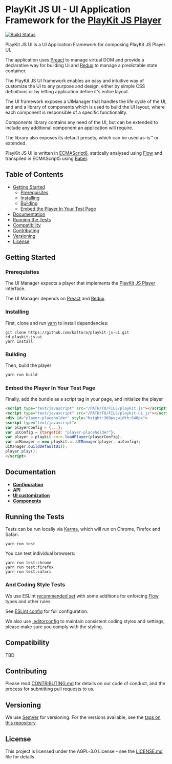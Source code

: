 # PlayKit JS UI - UI Application Framework for the [PlayKit JS Player]

[![Build Status](https://travis-ci.org/kaltura/playkit-js-ui.svg?branch=master)](https://travis-ci.org/kaltura/playkit-js-ui)

PlayKit JS UI is a UI Application Framework for composing PlayKit JS Player UI.

The application uses [Preact] to manage virtual DOM and provide a declarative way for building UI and [Redux] to manage a predictable state container.

The PlayKit JS UI framework enables an easy and intuitive way of customize the UI to any purpose and design, either by simple CSS definitions or by letting application define it's entire layout.

The UI framework exposes a UIManager that handles the life cycle of the UI, and and a library of components which is used to build the UI layout, where each component is responsible of a specific functionality.

Components library contains any need of the UI, but can be extended to include any additional component an application will require.

The library also exposes its default presets, which can be used as-is&trade; or extended.

PlayKit JS UI is written in [ECMAScript6], statically analysed using [Flow] and transpiled in ECMAScript5 using [Babel].

[Flow]: https://flow.org/
[ECMAScript6]: https://github.com/ericdouglas/ES6-Learning#articles--tutorials
[Babel]: https://babeljs.io

## Table of Contents
  * [Getting Started](#getting-started)
    + [Prerequisites](#prerequisites)
    + [Installing](#installing)
    + [Building](#building)
    + [Embed the Player In Your Test Page](#embed-the-player-in-your-test-page)
  * [Documentation](#documentation)
  * [Running the Tests](#running-the-tests)
  * [Compatibility](#compatibility)
  * [Contributing](#contributing)
  * [Versioning](#versioning)
  * [License](#license)
  
## Getting Started

### Prerequisites
The UI Manager expects a player that implements the [PlayKit JS Player] interface.

The UI Manager depends on [Preact] and [Redux].

[Playkit JS Player]: https://github.com/kaltura/playkit-js
[Preact]: https://preactjs.com/
[Redux]: http://redux.js.org/

### Installing

First, clone and run [yarn] to install dependencies:

[yarn]: https://yarnpkg.com/lang/en/

```
git clone https://github.com/kaltura/playkit-js-ui.git
cd playkit-js-ui
yarn install
```

### Building

Then, build the player

```javascript
yarn run build
```

### Embed the Player In Your Test Page

Finally, add the bundle as a script tag in your page, and initialize the player

```html
<script type="text/javascript" src="/PATH/TO/FILE/playkit.js"></script>
<script type="text/javascript" src="/PATH/TO/FILE/playkit-ui.js"></script>
<div id="player-placeholder" style="height:360px;width:640px">
<script type="text/javascript">
var playerConfig = {...};
var uiConfig = {targetId: "player-placeholder"};
var player = playkit.core.loadPlayer(playerConfig);
var uiManager = new playkit.ui.UIManager(player, uiConfig);
uiManager.buildDefaultUI();
player.play();
</script>
```

## Documentation
- **[Configuration](docs/configuration.md)**
- **API**
- **[UI customization](docs/ui-customization.md)**
- **[Components](docs/components.md)**

## Running the Tests

Tests can be run locally via [Karma], which will run on Chrome, Firefox and Safari.

[Karma]: https://karma-runner.github.io/1.0/index.html
```
yarn run test
```

You can test individual browsers:
```
yarn run test:chrome
yarn run test:firefox
yarn run test:safari
```

### And Coding Style Tests

We use ESLint [recommended set](http://eslint.org/docs/rules/) with some additions for enforcing [Flow] types and other rules.

See [ESLint config](.eslintrc.json) for full configuration.

We also use [.editorconfig](.editorconfig) to maintain consistent coding styles and settings, please make sure you comply with the styling.


## Compatibility

TBD

## Contributing

Please read [CONTRIBUTING.md](https://gist.github.com/PurpleBooth/b24679402957c63ec426) for details on our code of conduct, and the process for submitting pull requests to us.

## Versioning

We use [SemVer](http://semver.org/) for versioning. For the versions available, see the [tags on this repository](https://github.com/kaltura/playkit-js-ui/tags). 

## License

This project is licensed under the AGPL-3.0 License - see the [LICENSE.md](LICENSE.md) file for details

